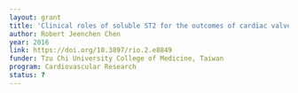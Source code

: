 ```yaml
---
layout: grant
title: 'Clinical roles of soluble ST2 for the outcomes of cardiac valve operations'
author: Robert Jeenchen Chen
year: 2016
link: https://doi.org/10.3897/rio.2.e8849
funder: Tzu Chi University College of Medicine, Taiwan
program: Cardiovascular Research
status: ?
---
```


